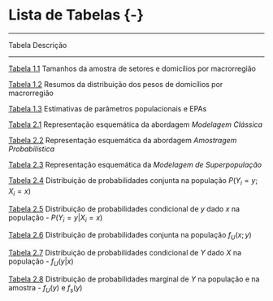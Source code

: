 # Lista de Tabelas {-}

----------
Tabela                                                                                 Descrição
-------------------------------------------------------------------------------------- ------------------------------------------------------------------------------------------------------------------------------------------------------------------------------------------------------------------------------------------------------------------------------------------------------------ 
[Tabela 1.1](introduc.html#tab:tab:numset)                                             Tamanhos da amostra de setores e domicílios por macrorregião

[Tabela 1.2](introduc.html#tab:tab01b)                                                 Resumos da distribuição dos pesos de domicílios por macrorregião

[Tabela 1.3](introduc.html#tab:tab01c)                                                 Estimativas de parâmetros populacionais e EPAs

[Tabela 2.1](refinf.html#tab:modelclass)                                               Representação esquemática da abordagem *Modelagem Clássica*

[Tabela 2.2](refinf.html#tab:modelamo)                                                 Representação esquemática da abordagem *Amostragem Probabilística*

[Tabela 2.3](refinf.html#tab:modelsuperpop)                                            Representação esquemática da *Modelagem de Superpopulação*

[Tabela 2.4](refinf.html#tab:Tab24)                                                    Distribuição de probabilidades conjunta na população $P( Y_i = y ; X_i = x )$

[Tabela 2.5](refinf.html#tab:Tab25)                                                    Distribuição de probabilidades condicional de $y$ dado $x$ na população - $P( Y_i = y | X_i = x )$

[Tabela 2.6](refinf.html#tab:Tab26)                                                    Distribuição de probabilidades conjunta na população $f_U( x ; y )$

[Tabela 2.7](refinf.html#tab:Tab27)                                                    Distribuição de probabilidades condicional de $Y$ dado $X$ na população - $f_U( y | x )$

[Tabela 2.8](refinf.html#tab:Tab28)                                                    Distribuição de probabilidades marginal de $Y$ na população e na amostra - $f_U(y)$ e $f_s(y)$
